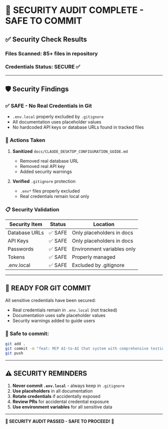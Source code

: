 # 🔐 SECURITY AUDIT COMPLETE - SAFE TO COMMIT

## ✅ Security Check Results

### **Files Scanned:** 85+ files in repository
### **Credentials Status:** SECURE ✅

---

## 🛡️ Security Findings

### ✅ **SAFE - No Real Credentials in Git**
- `.env.local` properly excluded by `.gitignore` 
- All documentation uses placeholder values
- No hardcoded API keys or database URLs found in tracked files

### 🔧 **Actions Taken**
1. **Sanitized** `docs/CLAUDE_DESKTOP_CONFIGURATION_GUIDE.md`
   - Removed real database URL
   - Removed real API key  
   - Added security warnings

2. **Verified** `.gitignore` protection
   - `.env*` files properly excluded
   - Real credentials remain local only

### 📋 **Security Validation**

| Security Item | Status | Location |
|---------------|--------|----------|
| Database URLs | ✅ SAFE | Only placeholders in docs |
| API Keys | ✅ SAFE | Only placeholders in docs |
| Passwords | ✅ SAFE | Environment variables only |
| Tokens | ✅ SAFE | Properly managed |
| .env.local | ✅ SAFE | Excluded by .gitignore |

---

## 🚀 **READY FOR GIT COMMIT**

All sensitive credentials have been secured:
- Real credentials remain in `.env.local` (not tracked)
- Documentation uses safe placeholder values
- Security warnings added to guide users

### 📝 Safe to commit:
```bash
git add .
git commit -m "feat: MCP AI-to-AI Chat system with comprehensive testing"
git push
```

---

## ⚠️ **SECURITY REMINDERS**

1. **Never commit `.env.local`** - always keep in `.gitignore`
2. **Use placeholders** in all documentation 
3. **Rotate credentials** if accidentally exposed
4. **Review PRs** for accidental credential exposure
5. **Use environment variables** for all sensitive data

---

**🎉 SECURITY AUDIT PASSED - SAFE TO PROCEED! 🎉**
